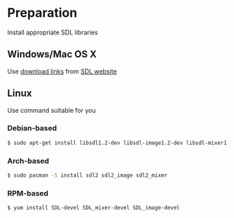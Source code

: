 #  Preparation

Install appropriate SDL libraries

## Windows/Mac OS X
Use [download links](https://www.libsdl.org/download-2.0.php) from [SDL website](https://www.libsdl.org)

## Linux
Use command suitable for you

### Debian-based
```bash
$ sudo apt-get install libsdl1.2-dev libsdl-image1.2-dev libsdl-mixer1.2-dev
```
### Arch-based
```bash
$ sudo pacman -S install sdl2 sdl2_image sdl2_mixer
```

### RPM-based
```bash
$ yum install SDL-devel SDL_mixer-devel SDL_image-devel
```
